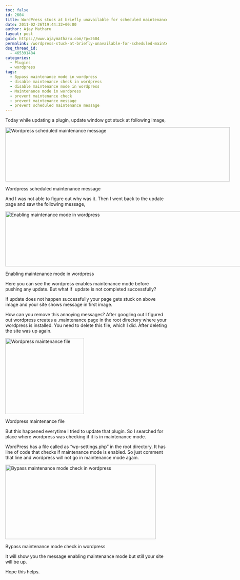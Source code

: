 ```yaml
---
toc: false
id: 2604
title: WordPress stuck at briefly unavailable for scheduled maintenance
date: 2011-02-26T19:44:32+00:00
author: Ajay Matharu
layout: post
guid: https://www.ajaymatharu.com/?p=2604
permalink: /wordpress-stuck-at-briefly-unavailable-for-scheduled-maintenance/
dsq_thread_id:
  - 465391484
categories:
  - Plugins
  - wordpress
tags:
  - Bypass maintenance mode in wordpress
  - disable maintenance check in wordpress
  - disable maintenance mode in wordpress
  - Maintenance mode in wordpress
  - prevent maintenance check
  - prevent maintenance message
  - prevent scheduled maintenance message
---
```

Today while updating a plugin, update window got stuck at following image,

<div id="attachment_2606" style="width: 710px" class="wp-caption aligncenter">
  <a rel="attachment wp-att-2606" href="https://www.ajaymatharu.com/wordpress-stuck-at-briefly-unavailable-for-scheduled-maintenance/wordpress_maintenance/"><img class="size-full wp-image-2606" title="Wordpress_Maintenance" src="https://blog.ajaymatharu.com/wp-content/uploads/2011/02/Wordpress_Maintenance.png" alt="Wordpress scheduled maintenance message" width="700" height="169" /></a>
  
  <p class="wp-caption-text">
    Wordpress scheduled maintenance message
  </p>
</div>

And I was not able to figure out why was it. Then I went back to the update page and saw the following message,

<div id="attachment_2609" style="width: 744px" class="wp-caption aligncenter">
  <a rel="attachment wp-att-2609" href="https://www.ajaymatharu.com/wordpress-stuck-at-briefly-unavailable-for-scheduled-maintenance/enabling_maintenance/"><img class="size-full wp-image-2609" title="Enabling maintenance mode in wordpress" src="https://blog.ajaymatharu.com/wp-content/uploads/2011/02/Enabling_maintenance.png" alt="Enabling maintenance mode in wordpress" width="734" height="172" srcset="https://blog.ajaymatharu.com/wp-content/uploads/2011/02/Enabling_maintenance-300x70.png 300w, https://blog.ajaymatharu.com/wp-content/uploads/2011/02/Enabling_maintenance.png 734w" sizes="(max-width: 734px) 100vw, 734px" /></a>
  
  <p class="wp-caption-text">
    Enabling maintenance mode in wordpress
  </p>
</div>

Here you can see the wordpress enables maintenance mode before pushing any update. But what if  update is not completed successfully?

If update does not happen successfully your page gets stuck on above image and your site shows message in first image.

How can you remove this annoying messages? After googling out I figured out wordpress creates a .maintenance page in the root directory where your wordpress is installed. You need to delete this file, which I did. After deleting the site was up again.

<div id="attachment_2610" style="width: 255px" class="wp-caption aligncenter">
  <a rel="attachment wp-att-2610" href="https://www.ajaymatharu.com/wordpress-stuck-at-briefly-unavailable-for-scheduled-maintenance/maintenance_file/"><img class="size-full wp-image-2610" title="Wordpress maintenance file" src="https://blog.ajaymatharu.com/wp-content/uploads/2011/02/maintenance_file.png" alt="Wordpress maintenance file" width="245" height="237" /></a>
  
  <p class="wp-caption-text">
    Wordpress maintenance file
  </p>
</div>

But this happened everytime I tried to update that plugin. So I searched for place where wordpress was checking if it is in maintenance mode.

WordPress has a file called as &#8220;wp-settings.php&#8221; in the root directory. It has line of code that checks if maintenance mode is enabled. So just comment that line and wordpress will not go in maintenance mode again.

<div id="attachment_2611" style="width: 479px" class="wp-caption aligncenter">
  <a rel="attachment wp-att-2611" href="https://www.ajaymatharu.com/wordpress-stuck-at-briefly-unavailable-for-scheduled-maintenance/comment_maintenance/"><img class="size-full wp-image-2611" title="Bypass maintenance mode check in wordpress" src="https://blog.ajaymatharu.com/wp-content/uploads/2011/02/comment_maintenance.png" alt="Bypass maintenance mode check in wordpress" width="469" height="232" srcset="https://blog.ajaymatharu.com/wp-content/uploads/2011/02/comment_maintenance-300x148.png 300w, https://blog.ajaymatharu.com/wp-content/uploads/2011/02/comment_maintenance.png 469w" sizes="(max-width: 469px) 100vw, 469px" /></a>
  
  <p class="wp-caption-text">
    Bypass maintenance mode check in wordpress
  </p>
</div>

It will show you the message enabling maintenance mode but still your site will be up.

Hope this helps.
